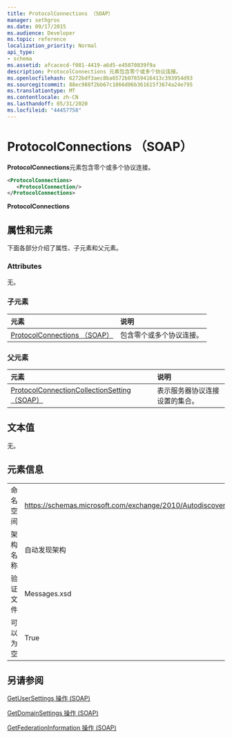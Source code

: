 ```yaml
---
title: ProtocolConnections （SOAP）
manager: sethgros
ms.date: 09/17/2015
ms.audience: Developer
ms.topic: reference
localization_priority: Normal
api_type:
- schema
ms.assetid: afcacecd-f081-4419-a6d5-e45070839f9a
description: ProtocolConnections 元素包含零个或多个协议连接。
ms.openlocfilehash: 6272bdf3aec8ba6572b07659416413c393954d93
ms.sourcegitcommit: 88ec988f2bb67c1866d06b361615f3674a24e795
ms.translationtype: MT
ms.contentlocale: zh-CN
ms.lasthandoff: 05/31/2020
ms.locfileid: "44457758"
---
```

# <a name="protocolconnections-soap"></a>ProtocolConnections （SOAP）

**ProtocolConnections**元素包含零个或多个协议连接。 
  
```XML
<ProtocolConnections>
   <ProtocolConnection/>
</ProtocolConnections>
```

 **ProtocolConnections**
## <a name="attributes-and-elements"></a>属性和元素

下面各部分介绍了属性、子元素和父元素。
  
### <a name="attributes"></a>Attributes

无。
  
### <a name="child-elements"></a>子元素

|**元素**|**说明**|
|:-----|:-----|
|[ProtocolConnections （SOAP）](protocolconnections-soap.md) <br/> |包含零个或多个协议连接。  <br/> |
   
### <a name="parent-elements"></a>父元素

|**元素**|**说明**|
|:-----|:-----|
|[ProtocolConnectionCollectionSetting （SOAP）](protocolconnectioncollectionsetting-soap.md) <br/> |表示服务器协议连接设置的集合。  <br/> |
   
## <a name="text-value"></a>文本值

无。
  
## <a name="element-information"></a>元素信息

|||
|:-----|:-----|
|命名空间  <br/> |https://schemas.microsoft.com/exchange/2010/Autodiscover  <br/> |
|架构名称  <br/> |自动发现架构  <br/> |
|验证文件  <br/> |Messages.xsd  <br/> |
|可以为空  <br/> |True  <br/> |
   
## <a name="see-also"></a>另请参阅



[GetUserSettings 操作 (SOAP)](getusersettings-operation-soap.md)
  
[GetDomainSettings 操作 (SOAP)](getdomainsettings-operation-soap.md)
  
[GetFederationInformation 操作 (SOAP)](getfederationinformation-operation-soap.md)

